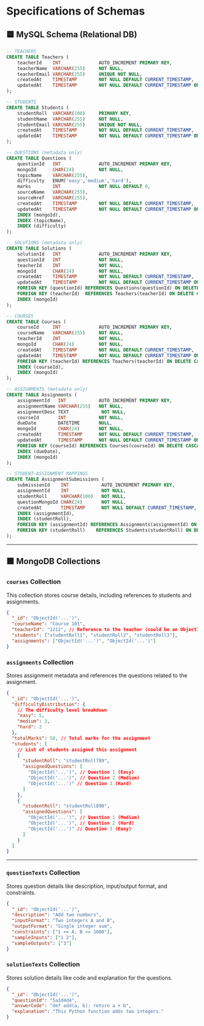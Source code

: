 # Specifications of Schemas

## 🟦 **MySQL Schema (Relational DB)**

<!--
MySQL is used for user management and metadata. It stores teachers, students, and metadata for questions, solutions, courses, and assignments. The 'mongoId' fields in MySQL tables reference the corresponding documents in MongoDB collections, enabling a hybrid relational-document data model.

ID Mapping:
- Teachers: 'teacherId' (MySQL) is referenced in MongoDB 'courses.teacherId'.
- Students: 'studentRoll' (MySQL) should match 'studentRoll' in MongoDB collections.
- Questions/Solutions/Courses/Assignments: 'mongoId' fields in MySQL reference the '_id' of MongoDB documents.

Foreign keys in MySQL ensure referential integrity for relational data.
-->

```sql
-- TEACHERS
CREATE TABLE Teachers (
    teacherId    INT              AUTO_INCREMENT PRIMARY KEY,
    teacherName  VARCHAR(255)     NOT NULL,
    teacherEmail VARCHAR(255)     UNIQUE NOT NULL,
    createdAt    TIMESTAMP        NOT NULL DEFAULT CURRENT_TIMESTAMP,
    updatedAt    TIMESTAMP        NOT NULL DEFAULT CURRENT_TIMESTAMP ON UPDATE CURRENT_TIMESTAMP
);

-- STUDENTS
CREATE TABLE Students (
    studentRoll  VARCHAR(100)     PRIMARY KEY,
    studentName  VARCHAR(255)     NOT NULL,
    studentEmail VARCHAR(255)     UNIQUE NOT NULL,
    createdAt    TIMESTAMP        NOT NULL DEFAULT CURRENT_TIMESTAMP,
    updatedAt    TIMESTAMP        NOT NULL DEFAULT CURRENT_TIMESTAMP ON UPDATE CURRENT_TIMESTAMP
);

-- QUESTIONS (metadata only)
CREATE TABLE Questions (
    questionId   INT              AUTO_INCREMENT PRIMARY KEY,
    mongoId      CHAR(24)         NOT NULL,
    topicName    VARCHAR(255),
    difficulty   ENUM('easy','medium','hard'),
    marks        INT              NOT NULL DEFAULT 0,
    sourceName   VARCHAR(255),
    sourceHref   VARCHAR(255),
    createdAt    TIMESTAMP        NOT NULL DEFAULT CURRENT_TIMESTAMP,
    updatedAt    TIMESTAMP        NOT NULL DEFAULT CURRENT_TIMESTAMP ON UPDATE CURRENT_TIMESTAMP,
    INDEX (mongoId),
    INDEX (topicName),
    INDEX (difficulty)
);

-- SOLUTIONS (metadata only)
CREATE TABLE Solutions (
    solutionId   INT              AUTO_INCREMENT PRIMARY KEY,
    questionId   INT              NOT NULL,
    teacherId    INT              NOT NULL,
    mongoId      CHAR(24)         NOT NULL,
    createdAt    TIMESTAMP        NOT NULL DEFAULT CURRENT_TIMESTAMP,
    updatedAt    TIMESTAMP        NOT NULL DEFAULT CURRENT_TIMESTAMP ON UPDATE CURRENT_TIMESTAMP,
    FOREIGN KEY (questionId) REFERENCES Questions(questionId) ON DELETE CASCADE,
    FOREIGN KEY (teacherId)  REFERENCES Teachers(teacherId) ON DELETE CASCADE,
    INDEX (mongoId)
);

-- COURSES
CREATE TABLE Courses (
    courseId     INT              AUTO_INCREMENT PRIMARY KEY,
    courseName   VARCHAR(255)     NOT NULL,
    teacherId    INT              NOT NULL,
    mongoId      CHAR(24)         NOT NULL,
    createdAt    TIMESTAMP        NOT NULL DEFAULT CURRENT_TIMESTAMP,
    updatedAt    TIMESTAMP        NOT NULL DEFAULT CURRENT_TIMESTAMP ON UPDATE CURRENT_TIMESTAMP,
    FOREIGN KEY (teacherId) REFERENCES Teachers(teacherId) ON DELETE CASCADE,
    INDEX (courseId),
    INDEX (mongoId)
);

-- ASSIGNMENTS (metadata only)
CREATE TABLE Assignments (
    assignmentId   INT            AUTO_INCREMENT PRIMARY KEY,
    assignmentName VARCHAR(255)   NOT NULL,
    assignmentDesc TEXT            NOT NULL,
    courseId       INT            NOT NULL,
    dueDate        DATETIME       NULL,
    mongoId        CHAR(24)       NOT NULL,
    createdAt      TIMESTAMP      NOT NULL DEFAULT CURRENT_TIMESTAMP,
    updatedAt      TIMESTAMP      NOT NULL DEFAULT CURRENT_TIMESTAMP ON UPDATE CURRENT_TIMESTAMP,
    FOREIGN KEY (courseId) REFERENCES Courses(courseId) ON DELETE CASCADE,
    INDEX (dueDate),
    INDEX (mongoId)
);

-- STUDENT–ASSIGNMENT MAPPINGS
CREATE TABLE AssignmentSubmissions (
    submissionId    INT            AUTO_INCREMENT PRIMARY KEY,
    assignmentId    INT            NOT NULL,
    studentRoll     VARCHAR(100)   NOT NULL,
    questionMongoId CHAR(24)       NOT NULL,
    createdAt       TIMESTAMP      NOT NULL DEFAULT CURRENT_TIMESTAMP,
    INDEX (assignmentId),
    INDEX (studentRoll),
    FOREIGN KEY (assignmentId) REFERENCES Assignments(assignmentId) ON DELETE CASCADE,
    FOREIGN KEY (studentRoll)    REFERENCES Students(studentRoll) ON DELETE CASCADE
);
```

---

## 🟩 **MongoDB Collections**

<!--
MongoDB is used for storing document-based data, such as course-student mappings, assignment details, question and solution content. The '_id' fields in MongoDB are referenced by 'mongoId' fields in MySQL for cross-database connectivity.

- 'courses' collection: Stores course details, including teacher, students, and assignments.
- 'assignments' collection: Stores assignment metadata, difficulty distribution, and per-student assigned questions.
- 'questionTexts' collection: Stores the actual question content.
- 'solutionTexts' collection: Stores the actual solution content.

Data Flow:
- Teachers create courses (MySQL), which are detailed in MongoDB ('courses').
- Courses have assignments (MySQL metadata, MongoDB for details and mapping).
- Assignments are linked to students and questions in MongoDB.
- Questions and solutions have metadata in MySQL, but their content is in MongoDB.
- Students are assigned assignments and questions via MongoDB collections.
-->

### `courses` Collection

This collection stores course details, including references to students and assignments.

```json
{
  "_id": "ObjectId('...')",
  "courseName": "Course 101",
  "teacherId": "1212", // Reference to the teacher (could be an ObjectId from Teachers collection)
  "students": ["studentRoll1", "studentRoll2", "studentRoll3"],
  "assignments": ["ObjectId('...')", "ObjectId('...')"]
}
```

### `assignments` Collection

Stores assignment metadata and references the questions related to the assignment.

```json
{
  "_id": "ObjectId('...')",
  "difficultyDistribution": {
    // The difficulty level breakdown
    "easy": 5,
    "medium": 3,
    "hard": 2
  },
  "totalMarks": 50, // Total marks for the assignment
  "students": [
    // List of students assigned this assignment
    {
      "studentRoll": "studentRoll789",
      "assignedQuestions": [
        "ObjectId('...')", // Question 1 (Easy)
        "ObjectId('...')", // Question 2 (Medium)
        "ObjectId('...')" // Question 3 (Hard)
      ]
    },
    {
      "studentRoll": "studentRoll890",
      "assignedQuestions": [
        "ObjectId('...')", // Question 1 (Medium)
        "ObjectId('...')", // Question 2 (Hard)
        "ObjectId('...')" // Question 3 (Easy)
      ]
    }
  ]
}
```

---

### `questionTexts` Collection

Stores question details like description, input/output format, and constraints.

```json
{
  "_id": "ObjectId('...')",
  "description": "Add two numbers",
  "inputFormat": "Two integers A and B",
  "outputFormat": "Single integer sum",
  "constraints": ["1 <= A, B <= 1000"],
  "sampleInputs": ["1 2"],
  "sampleOutputs": ["3"]
}
```

### `solutionTexts` Collection

Stores solution details like code and explanation for the questions.

```json
{
  "_id": "ObjectId('...')",
  "questionId": "5a1d4d4",
  "answerCode": "def add(a, b): return a + b",
  "explanation": "This Python function adds two integers."
}
```
